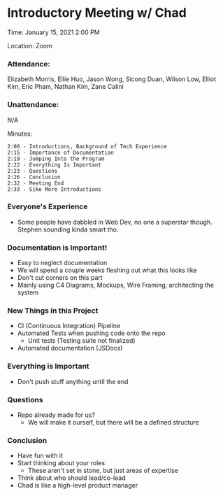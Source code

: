 # Introductory Meeting w/ Chad
Time: January 15, 2021 2:00 PM

Location: Zoom

### Attendance:

Elizabeth Morris, Ellie Huo, Jason Wong, Sicong Duan, Wilson Low, Elliot Kim, Eric Pham, Nathan Kim, Zane Calini

### Unattendance:
N/A

Minutes:

    2:00 - Introductions, Background of Tech Experience
    2:15 - Importance of Documentation
    2:19 - Jumping Into the Program
    2:22 - Everything Is Important
    2:23 - Questions
    2:26 - Conclusion
    2:32 - Meeting End
    2:33 - Sike More Introductions

### Everyone's Experience
- Some people have dabbled in Web Dev, no one a superstar though. Stephen sounding kinda smart tho.

### Documentation is Important!
- Easy to neglect documentation
- We will spend a couple weeks fleshing out what this looks like
- Don't cut corners on this part
- Mainly using C4 Diagrams, Mockups, Wire Framing, architecting the system

### New Things in this Project
- CI (Continuous Integration) Pipeline
- Automated Tests when pushing code onto the repo
  - Unit tests (Testing suite not finalized)
- Automated documentation (JSDocs)

### Everything is Important
- Don't push stuff anything until the end

### Questions
- Repo already made for us?
  - We will make it ourself, but there will be a defined structure

### Conclusion
- Have fun with it
- Start thinking about your roles
  - These aren't set in stone, but just areas of expertise
- Think about who should lead/co-lead
- Chad is like a high-level product manager
